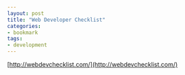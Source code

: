 ```yaml
---
layout: post
title: "Web Developer Checklist"
categories:
- bookmark
tags:
- development
---
```

[http://webdevchecklist.com/](http://webdevchecklist.com/)